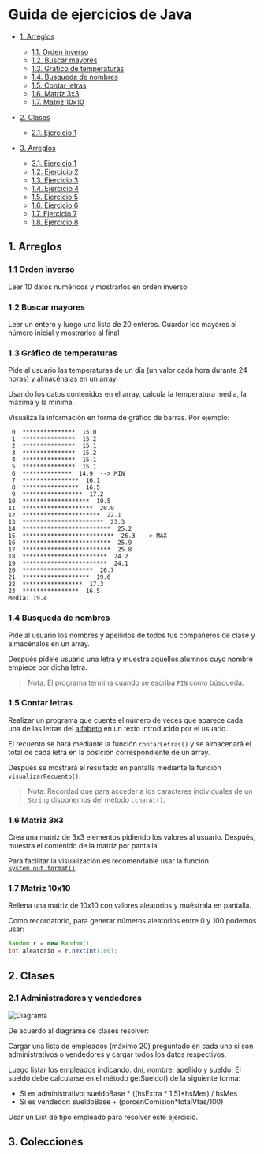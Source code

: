 # Guida de ejercicios de Java

<!-- TOC depthFrom:2 -->

- [1. Arreglos](#1-arreglos)
    - [1.1. Orden inverso](#11-orden-inverso)
    - [1.2. Buscar mayores](#12-buscar-mayores)
    - [1.3. Gráfico de temperaturas](#13-gráfico-de-temperaturas)
    - [1.4. Busqueda de nombres](#14-busqueda-de-nombres)
    - [1.5. Contar letras](#15-contar-letras)
    - [1.6. Matriz 3x3](#16-matriz-3x3)
    - [1.7. Matriz 10x10](#17-matriz-10x10)

- [2. Clases](#2-Clases)
    - [2.1. Ejercicio 1](#21-)

- [3. Arreglos](#3-Colecciones)
    - [3.1. Ejercicio 1](#Ejercicio-3.1)
    - [1.2. Ejercicio 2](#Ejercicio-1.2)
    - [1.3. Ejercicio 3](#Ejercicio-1.3)
    - [1.4. Ejercicio 4](#Ejercicio-1.4)
    - [1.5. Ejercicio 5](#Ejercicio-1.5)
    - [1.6. Ejercicio 6](#Ejercicio-1.6)
    - [1.7. Ejercicio 7](#Ejercicio-1.7)
    - [1.8. Ejercicio 8](#Ejercicio-1.8)
<!-- /TOC -->

## 1. Arreglos

### 1.1 Orden inverso

Leer 10 datos numéricos y mostrarlos en orden inverso

### 1.2 Buscar mayores

Leer un entero y luego una lista de 20 enteros. Guardar los mayores al número inicial y mostrarlos al final  

### 1.3 Gráfico de temperaturas

Pide al usuario las temperaturas de un día (un valor cada hora durante 24 horas) y almacénalas en un array. 

Usando los datos contenidos en el array, calcula la temperatura media, la máxima y la mínima. 

Visualiza la información en forma de gráfico de barras. Por ejemplo:

```
 0  ***************  15.0
 1  ***************  15.2
 2  ***************  15.1
 3  ***************  15.2
 4  ***************  15.1
 5  ***************  15.1
 6  **************  14.9  --> MIN
 7  ****************  16.1
 8  ****************  16.5
 9  *****************  17.2
10  *******************  19.5
11  ********************  20.0
12  **********************  22.1
13  ***********************  23.3
14  *************************  25.2
15  **************************  26.3  --> MAX
16  *************************  25.9
17  *************************  25.8
18  ************************  24.2
19  ************************  24.1
20  ********************  20.7
21  *******************  19.6
22  *****************  17.3
23  ****************  16.5
Media: 19.4
```

### 1.4 Busqueda de nombres

Pide al usuario los nombres y apellidos de todos tus compañeros de clase y almacénalos en un array.

Después pídele usuario una letra y muestra aquellos alumnos cuyo nombre empiece por dicha letra.

> Nota: El programa termina cuando se escriba `FIN` como búsqueda.

### 1.5 Contar letras

Realizar un programa que cuente el número de veces que aparece cada una de las letras del [alfabeto](https://es.wikipedia.org/wiki/Ortograf%C3%ADa_del_espa%C3%B1ol) en un texto introducido por el usuario.

El recuento se hará mediante la función `contarLetras()` y se almacenará el total de cada letra en la posición correspondiente de un array. 

Después se mostrará el resultado en pantalla mediante la función `visualizarRecuento()`.

> Nota: Recordad que para acceder a los caracteres individuales de un `String` disponemos del método `.charAt()`.

### 1.6 Matriz 3x3

Crea una matriz de 3x3 elementos pidiendo los valores al usuario. Después, muestra el contenido de la matriz por pantalla.

Para facilitar la visualización es recomendable usar la función [`System.out.format()`](https://docs.oracle.com/javase/tutorial/java/data/numberformat.html)

### 1.7 Matriz 10x10

Rellena una matriz de 10x10 con valores aleatorios y muéstrala en pantalla.

Como recordatorio, para generar números aleatorios entre 0 y 100 podemos usar:

```java
Random r = new Random();
int aleatorio = r.nextInt(100);
```
## 2. Clases

### 2.1 Administradores y vendedores

![Diagrama](./img/Ej03-DiagramaClases.png)

De acuerdo al diagrama de clases resolver:

Cargar una lista de empleados (máximo 20) preguntado en cada uno si son administrativos o vendedores y cargar todos los datos respectivos.

Luego listar los empleados indicando: dni, nombre, apellido y sueldo.
El sueldo debe calcularse en el método getSueldo() de la siguiente forma:
* Si es administrativo: sueldoBase \* ((hsExtra \* 1.5)+hsMes) / hsMes
* Si es vendedor: sueldoBase + (porcenComision\*totalVtas/100)

Usar un List de tipo empleado para resolver este ejercicio.

## 3. Colecciones




